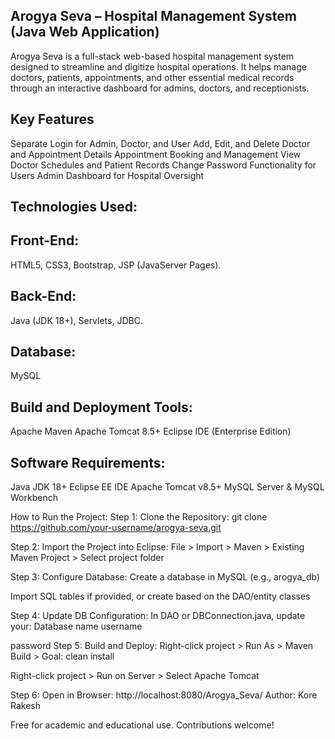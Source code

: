 ## Arogya Seva – Hospital Management System (Java Web Application)
Arogya Seva is a full-stack web-based hospital management system designed to streamline and digitize hospital operations. It helps manage doctors, patients, appointments, and other essential medical records through an interactive dashboard for admins, doctors, and receptionists.
## Key Features
Separate Login for Admin, Doctor, and User
Add, Edit, and Delete Doctor and Appointment Details
Appointment Booking and Management
View Doctor Schedules and Patient Records
Change Password Functionality for Users
Admin Dashboard for Hospital Oversight

## Technologies Used:
## Front-End:
HTML5,
CSS3,
Bootstrap,
JSP (JavaServer Pages).

## Back-End:
Java (JDK 18+),
Servlets,
JDBC.

## Database:
MySQL

## Build and Deployment Tools:
Apache Maven
Apache Tomcat 8.5+
Eclipse IDE (Enterprise Edition)

## Software Requirements:
Java JDK 18+
Eclipse EE IDE
Apache Tomcat v8.5+
MySQL Server & MySQL Workbench


How to Run the Project:
Step 1: Clone the Repository:
git clone https://github.com/your-username/arogya-seva.git

Step 2: Import the Project into Eclipse:
File > Import > Maven > Existing Maven Project > Select project folder

Step 3: Configure Database:
Create a database in MySQL (e.g., arogya_db)

Import SQL tables if provided, or create based on the DAO/entity classes

Step 4: Update DB Configuration:
In DAO or DBConnection.java, update your:
Database name
username

password
Step 5: Build and Deploy:
Right-click project > Run As > Maven Build > Goal: clean install

Right-click project > Run on Server > Select Apache Tomcat

Step 6: Open in Browser:
http://localhost:8080/Arogya_Seva/
Author:
Kore Rakesh

Free for academic and educational use. Contributions welcome!
